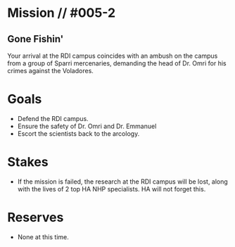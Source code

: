 # Mission // #005-2
## Gone Fishin'

Your arrival at the RDI campus coincides with an ambush on the campus from a group of Sparri mercenaries, demanding the head of Dr. Omri for his crimes against the Voladores.

# Goals
- Defend the RDI campus.
- Ensure the safety of Dr. Omri and Dr. Emmanuel
- Escort the scientists back to the arcology.

# Stakes
- If the mission is failed, the research at the RDI campus will be lost, along with the lives of 2 top HA NHP specialists. HA will not forget this.

# Reserves
- None at this time.